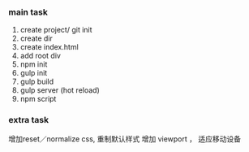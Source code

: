 ### main task
1. create project/ git init
2. create dir
3. create index.html
5. add root div
6. npm init
7. gulp init
8. gulp build
9. gulp server (hot reload)
10. npm script

### extra task
增加reset／normalize css, 重制默认样式
增加 viewport <meta> ， 适应移动设备
